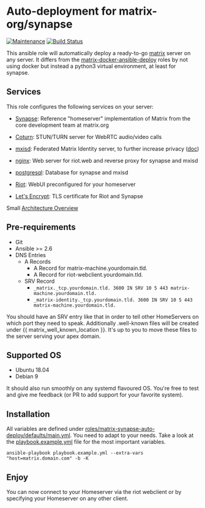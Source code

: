 # Auto-deployment for matrix-org/synapse

[![Maintenance](https://img.shields.io/maintenance/yes/2019.svg)](https://github.com/Madic-/matrix-synapse-auto-deploy) [![Build Status](https://travis-ci.org/Madic-/matrix-synapse-auto-deploy.svg?branch=master)](https://travis-ci.org/Madic-/matrix-synapse-auto-deploy)

This ansible role will automatically deploy a ready-to-go [matrix](http://matrix.org/) server on any server. It differs from the [matrix-docker-ansible-deploy](https://github.com/spantaleev/matrix-docker-ansible-deploy) roles by not using docker but instead a python3 virtual environment, at least for synapse.

## Services

This role configures the following services on your server:

- [Synapse](https://github.com/matrix-org/synapse): Reference "homeserver" implementation of Matrix from the core development team at matrix.org

- [Coturn](https://github.com/coturn/coturn): STUN/TURN server for WebRTC audio/video calls

- [mxisd](https://github.com/kamax-io/mxisd): Federated Matrix Identity server, to further increase privacy ([doc](docs/mxisd.md))

- [nginx](http://nginx.org/): Web server for riot.web and reverse proxy for synapse and mxisd

- [postgresql](https://www.postgresql.org/): Database for synapse and mxisd

- [Riot](https://riot.im/): WebUI preconfigured for your homeserver

- [Let's Encrypt](https://letsencrypt.org/): TLS certificate for Riot and Synapse

Small [Architecture Overview](docs/architecture.md)

## Pre-requirements

- Git
- Ansible >= 2.6
- DNS Entries
  - A Records
    - A Record for matrix-machine.yourdomain.tld.
    - A Record for riot-webclient.yourdomain.tld.
  - SRV Record
    - `_matrix._tcp.yourdomain.tld. 3600 IN SRV 10 5 443 matrix-machine.yourdomain.tld.`
    - `_matrix-identity._tcp.yourdomain.tld. 3600 IN SRV 10 5 443 matrix-machine.yourdomain.tld.`

You should have an SRV entry like that in order to tell other HomeServers on which port they need to speak.
Additionally .well-known files will be created under {{ matrix_well_known_location }}. It's up to you to move these files to the server serving your apex domain.

## Supported OS

- Ubuntu 18.04
- Debian 9

It should also run smoothly on any systemd flavoured OS. You're free to test and give me feedback (or PR to add support for your favorite system).

## Installation

All variables are defined under [roles/matrix-synapse-auto-deploy/defaults/main.yml](roles/matrix-synapse-auto-deploy/defaults/main.yml). You need to adapt to your needs. Take a look at the [playbook.example.yml](playbook.example.yml) file for the most important variables.

    ansible-playbook playbook.example.yml --extra-vars "host=matrix.domain.com" -b -K

## Enjoy

You can now connect to your Homeserver via the riot webclient or by specifying your Homeserver on any other client.
